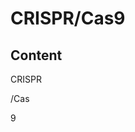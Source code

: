 # CRISPR/Cas9



## Content
<p class="fragment fade-in-then-semi-out" data-fragment-index="3"><p class="fragment fade-in-then-semi-out" data-fragment-index="2"><p class="fragment fade-in-then-semi-out" data-fragment-index="1">CRISPR</p>/Cas</p>9</p>
